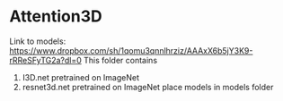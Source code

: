 # Attention3D

Link to models:
https://www.dropbox.com/sh/1qomu3qnnlhrziz/AAAxX6b5jY3K9-rRReSFyTG2a?dl=0
This folder contains
1. I3D.net pretrained on ImageNet
2. resnet3d.net pretrained on ImageNet
place models in models folder

